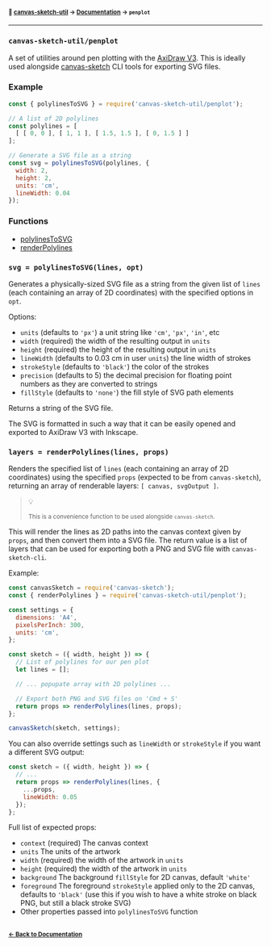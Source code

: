 #### <sup>:closed_book: [canvas-sketch-util](../README.md) → [Documentation](./README.md) → `penplot`</sup>

---

### `canvas-sketch-util/penplot`

A set of utilities around pen plotting with the [AxiDraw V3](https://shop.evilmadscientist.com/productsmenu/846). This is ideally used alongside [canvas-sketch](https://github.com/mattdesl/canvas-sketch) CLI tools for exporting SVG files.

### Example

```js
const { polylinesToSVG } = require('canvas-sketch-util/penplot');

// A list of 2D polylines
const polylines = [
  [ [ 0, 0 ], [ 1, 1 ], [ 1.5, 1.5 ], [ 0, 1.5 ] ]
];

// Generate a SVG file as a string
const svg = polylinesToSVG(polylines, {
  width: 2,
  height: 2,
  units: 'cm',
  lineWidth: 0.04
});
```

### Functions

- [polylinesToSVG](#polylinesToSVG)
- [renderPolylines](#renderPolylines)

<a name="polylinesToSVG"></a>

### `svg = polylinesToSVG(lines, opt)`

Generates a physically-sized SVG file as a string from the given list of `lines` (each containing an array of 2D coordinates) with the specified options in `opt`.

Options:

- `units` (defaults to `'px'`) a unit string like `'cm'`, `'px'`, `'in'`, etc
- `width` (required) the width of the resulting output in `units`
- `height` (required) the height of the resulting output in `units`
- `lineWidth` (defaults to 0.03 cm in user `units`) the line width of strokes
- `strokeStyle` (defaults to `'black'`) the color of the strokes
- `precision` (defaults to 5) the decimal precision for floating point numbers as they are converted to strings
- `fillStyle` (defaults to `'none'`) the fill style of SVG path elements

Returns a string of the SVG file.

The SVG is formatted in such a way that it can be easily opened and exported to AxiDraw V3 with Inkscape.

<a name="renderPolylines"></a>

### `layers = renderPolylines(lines, props)`

Renders the specified list of `lines` (each containing an array of 2D coordinates) using the specified `props` (expected to be from `canvas-sketch`), returning an array of renderable layers: `[ canvas, svgOutput ]`.

> :bulb: 
> 
> <sup>This is a convenience function to be used alongside `canvas-sketch`.</sup>

This will render the lines as 2D paths into the canvas context given by `props`, and then convert them into a SVG file. The return value is a list of layers that can be used for exporting both a PNG and SVG file with `canvas-sketch-cli`.

Example:

```js
const canvasSketch = require('canvas-sketch');
const { renderPolylines } = require('canvas-sketch-util/penplot');

const settings = {
  dimensions: 'A4',
  pixelsPerInch: 300,
  units: 'cm',
};

const sketch = ({ width, height }) => {
  // List of polylines for our pen plot
  let lines = [];

  // ... popupate array with 2D polylines ...

  // Export both PNG and SVG files on 'Cmd + S'
  return props => renderPolylines(lines, props);
};

canvasSketch(sketch, settings);
```

You can also override settings such as `lineWidth` or `strokeStyle` if you want a different SVG output:

```js
const sketch = ({ width, height }) => {
  // ...
  return props => renderPolylines(lines, {
    ...props,
    lineWidth: 0.05
  });
};
```

Full list of expected props:

- `context` (required) The canvas context
- `units` The units of the artwork
- `width` (required) the width of the artwork in `units`
- `height` (required) the width of the artwork in `units`
- `background` The background `fillStyle` for 2D canvas, default `'white'`
- `foreground` The foreground `strokeStyle` applied only to the 2D canvas, defaults to `'black'` (use this if you wish to have a white stroke on black PNG, but still a black stroke SVG)
- Other properties passed into `polylinesToSVG` function

## 

#### <sup>[← Back to Documentation](./README.md)